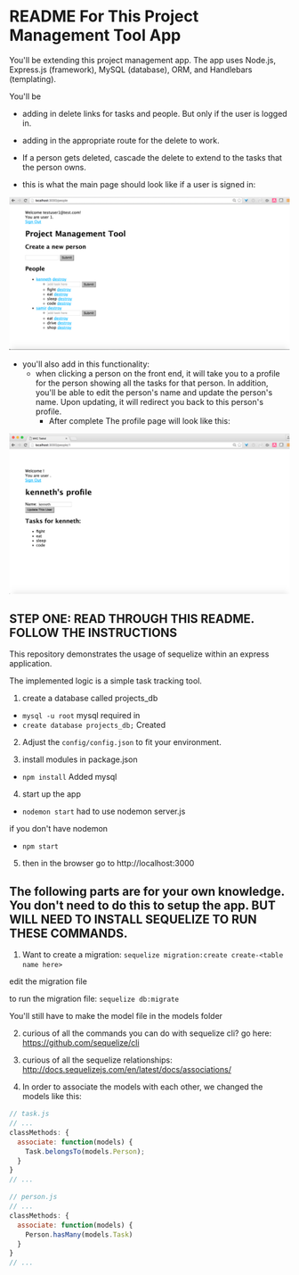 # README For This Project Management Tool App

You'll be extending this project management app. The app uses Node.js, Express.js (framework), MySQL (database), ORM, and Handlebars (templating).

You'll be

* adding in delete links for tasks and people. But only if the user is logged in.

* adding in the appropriate route for the delete to work.

* If a person gets deleted, cascade the delete to extend to the tasks that the person owns.

* this is what the main page should look like if a user is signed in:

![Editing a person](main-page.png)

* you'll also add in this functionality:
  * when clicking a person on the front end, it will take you to a profile for the person showing all the tasks for that person. In addition, you'll be able to edit the person's name and update the person's name. Upon updating, it will redirect you back to this person's profile.
    * After complete The profile page will look like this:

![Editing a person](editing-a-person.png)

## STEP ONE: READ THROUGH THIS README. FOLLOW THE INSTRUCTIONS

This repository demonstrates the usage of sequelize within an express application.

The implemented logic is a simple task tracking tool.

1. create a database called projects_db
  * `mysql -u root`                    mysql required in 
  * `create database projects_db;`     Created


2. Adjust the `config/config.json` to fit your environment.


3. install modules in package.json
  * `npm install`                      Added mysql


4. start up the app
  * `nodemon start`                    had to use nodemon server.js

  if you don't have nodemon
  * `npm start`

5. then in the browser go to http://localhost:3000


## The following parts are for your own knowledge. You don't need to do this to setup the app. BUT WILL NEED TO INSTALL SEQUELIZE TO RUN THESE COMMANDS.

1. Want to create a migration:
  `sequelize migration:create create-<table name here>`

  edit the migration file

  to run the migration file:
    `sequelize db:migrate`

  You'll still have to make the model file in the models folder

2. curious of all the commands you can do with sequelize cli?
  go here: https://github.com/sequelize/cli

3. curious of all the sequelize relationships:
  http://docs.sequelizejs.com/en/latest/docs/associations/

4. In order to associate the models with each other, we changed the models like this:

  ```js
  // task.js
  // ...
  classMethods: {
    associate: function(models) {
      Task.belongsTo(models.Person);
    }
  }
  // ...
  ```

  ```js
  // person.js
  // ...
  classMethods: {
    associate: function(models) {
      Person.hasMany(models.Task)
    }
  }
  // ...
  ```
